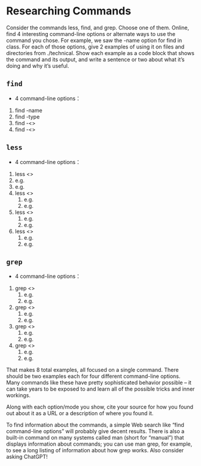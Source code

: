 # Researching Commands
Consider the commands less, find, and grep. Choose one of them. Online, find 4 interesting command-line options or alternate ways to use the command you chose. For example, we saw the -name option for find in class. For each of those options, give 2 examples of using it on files and directories from ./technical. Show each example as a code block that shows the command and its output, and write a sentence or two about what it’s doing and why it’s useful.

## `find`
- 4 command-line options：
 1. find -name
 2. find -type
 3. find -<>
 4. find -<>
## `less`
- 4 command-line options：
 1. less <>
  1. e.g.
  2. e.g.
 2. less <>
    1. e.g.
    2. e.g.
 3. less <>
    1. e.g.
    2. e.g. 
 4. less <>
    1. e.g.
    2. e.g. 
## `grep`
- 4 command-line options：
 1. grep <>
    1. e.g.
    2. e.g.
 2. grep <>
    1. e.g.
    2. e.g.
 3. grep <>
    1. e.g.
    2. e.g.
 4. grep <>
    1. e.g.
    2. e.g.

That makes 8 total examples, all focused on a single command. There should be two examples each for four different command-line options. Many commands like these have pretty sophisticated behavior possible – it can take years to be exposed to and learn all of the possible tricks and inner workings.

Along with each option/mode you show, cite your source for how you found out about it as a URL or a description of where you found it.

To find information about the commands, a simple Web search like “find command-line options” will probably give decent results. There is also a built-in command on many systems called man (short for “manual”) that displays information about commands; you can use man grep, for example, to see a long listing of information about how grep works. Also consider asking ChatGPT!
